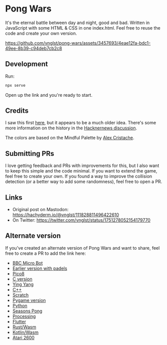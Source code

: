 # Pong Wars

It's the eternal battle between day and night, good and bad. Written in JavaScript with some HTML & CSS in one index.html. Feel free to reuse the code and create your own version.

https://github.com/vnglst/pong-wars/assets/3457693/4eae12fa-bdc1-49ee-8b39-c94deb7cb2c8

## Development

Run:

```sh
npx serve
```

Open up the link and you're ready to start.

## Credits

I saw this first [here](https://twitter.com/nicolasdnl/status/1749715070928433161), but it appears to be a much older idea. There's some more information on the history in the [Hacknernews discussion](https://news.ycombinator.com/item?id=39159418).

The colors are based on the Mindful Palette by [Alex Cristache](https://twitter.com/AlexCristache/status/1738610343499157872).

## Submitting PRs

I love getting feedback and PRs with improvements for this, but I also want to keep this simple and the code minimal. If you want to extend the game, feel free to create your own. If you found a way to improve the collision detection (or a better way to add some randomness), feel free to open a PR.

## Links

- Original post on Mastodon: https://hachyderm.io/@vnglst/111828811496422610
- On Twitter: https://twitter.com/vnglst/status/1751278052154179770

## Alternate version

If you've created an alternate version of Pong Wars and want to share, feel free to create a PR to add the link here:

- [BBC Micro Bot](https://mastodon.me.uk/@bbcmicrobot/111829277042377169)
- [Earlier version with padels](https://twitter.com/CasualEffects/status/1390290306206216196)
- [Pico8](https://www.pico-8-edu.com/?c=AHB4YQHaAT3vsH558QbF5cXZxd3F_Uedc010zTVJ_gCnN3F6-RNE_SuEUXRRUa8tpK9wzE3nZMedcvntx9y1MpRnV4Xp0v3ZTrm0EUzMSQTsOWBuJL5-8C2Cl0gG0vK2sXTtKYyQN81iujMXPUN03Vq0FGXNajPzGtHOXUGgE3zegFI4hIIzoYCyC7ITgzcogmTuIaba7Nqzz48mh5JFxYFgKllpExWB7ZVnKAaH5qvd3SzqTLA0aZrR1Wy0GFywwsjUQhgOznQ3jtx6QCkisOCWvA9ngqFsZXMnFyKJhkynGFYEyZmCBcaIkk5BMF3YVRBX7RcFcZtGQbRQEN9GU_uMVEkSiRNn_aR55AmGqmBbiigfGuqybCXz5QnZI3W_Lutw2Ph4FOMn6Scn0lBgoSsFi3KlgIGpya1iYRY=&g=w-w-w-w1HQHw-w2Xw-w3Xw-w2HQH)
- [C version](https://github.com/BrunoLevy/TinyPrograms)
- [Ying Yang](https://twitter.com/a__islam/status/1751485227787034863)
- [C++](https://invent.kde.org/carlschwan/pongwars/-/blob/master/src/scene.cpp?ref_type=heads)
- [Scratch](https://scratch.mit.edu/projects/957461584)
- [Pygame version](https://github.com/BjoernSchilberg/py-pong-wars)
- [Python](https://github.com/vocdex/pong-wars-python)
- [Seasons Pong](https://github.com/hmak-dev/seasons-pong)
- [Processing](https://github.com/riktov/processing-pong-wars)
- [Flutter](https://github.com/flikkr/flutter_pong_wars)
- [Rust/Wasm](https://github.com/wasmhub-dev/pong_wars.rs)
- [Kotlin/Wasm](https://github.com/wasmhub-dev/pong_wars.kt)
- [Atari 2600](https://forums.atariage.com/topic/360475-pong-wars-atari-2600)
